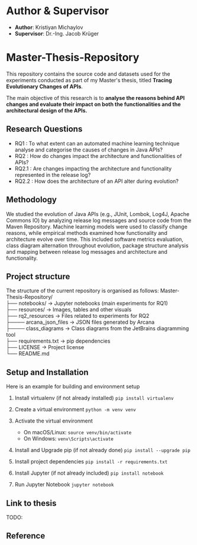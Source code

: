 # Author & Supervisor
- **Author**: Kristiyan Michaylov
- **Supervisor**: Dr.-Ing. Jacob Krüger

# Master-Thesis-Repository
This repository contains the source code and datasets used for the experiments conducted as part of my Master's thesis, titled **Tracing Evolutionary Changes of APIs**.

The main objective of this research is to **analyse the reasons behind API changes and evaluate their impact on both the functionalities and the architectural design of the APIs.**

## Research Questions
- RQ1 : To what extent can an automated machine learning technique analyse
and categorise the causes of changes in Java APIs?
- RQ2 : How do changes impact the architecture and functionalities of APIs?
- RQ2.1 : Are changes impacting the architecture and functionality represented
in the release log?
- RQ2.2 : How does the architecture of an API alter during evolution?
## Methodology
We studied the evolution of Java APIs (e.g., JUnit, Lombok, Log4J, Apache Commons IO) by analyzing release log messages and source code from the Maven Repository.
Machine learning models were used to classify change reasons, while empirical methods examined how functionality and architecture evolve over time.
This included software metrics evaluation, class diagram alternation throughout evolution, package structure analysis and mapping between release log messages and architecture and functionality.

## Project structure 
The structure of the current repository is organised as follows:
Master-Thesis-Repository/ \
├── notebooks/             &rarr; Jupyter notebooks (main experiments for RQ1) \
├── resources/             &rarr; Images, tables and other visuals \
├── rq2_resources          &rarr; Files related to experiments for RQ2 \
├──── arcana_json_files &rarr; JSON files generated by Arcana \
├──── class_diagrams    &rarr; Class diagrams from the JetBrains diagramming tool \
├── requirements.txt       &rarr; pip dependencies \
├── LICENSE                &rarr; Project license \
└── README.md 

## Setup and Installation
Here is an example for building and environment setup

1. Install virtualenv (if not already installed)
`pip install virtualenv`

2. Create a virtual environment
`python -m venv venv`

3. Activate the virtual environment

    * On macOS/Linux:
    `source venv/bin/activate`
    * On Windows:
    `venv\Scripts\activate`

4. Install and Upgrade pip (if not already done)
`pip install --upgrade pip`

5. Install project dependencies
`pip install -r requirements.txt`

6. Install Jupyter (if not already included)
`pip install notebook`

7. Run Jupyter Notebook
`jupyter notebook`

## Link to thesis
TODO:

## Reference